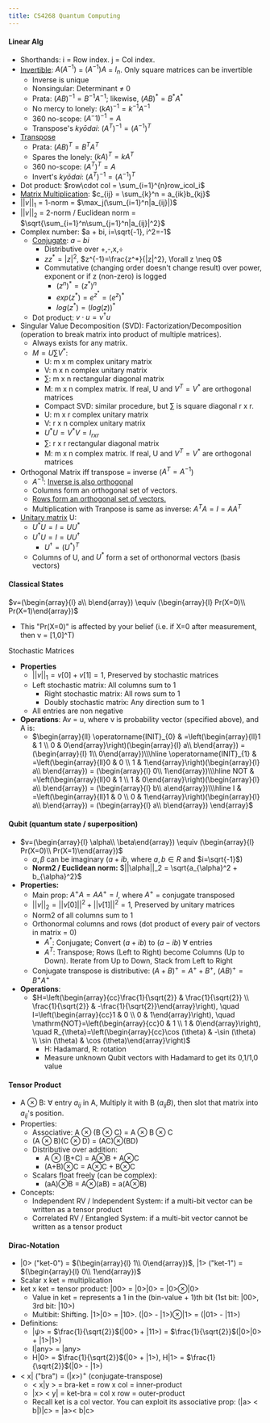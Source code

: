 ```yaml
---
title: CS4268 Quantum Computing
---
```


#### Linear Alg
* Shorthands: i = Row index. j = Col index.
* [Invertible](https://en.wikipedia.org/wiki/Invertible_matrix): $A(A^{-1})$ = $(A^{-1})A$ = $I_n$. Only square matrices can be invertible
  * Inverse is unique
  * Nonsingular: Determinant $\neq$ 0
  * Prata: $(AB)^{-1} = B^{-1}A^{-1}$; likewise, $(AB)^{*} = B^{*}A^{*}$
  * No mercy to lonely: $(kA)^{-1} = k^{-1}A^{-1}$
  * 360 no-scope: $(A^-1)^{-1} = A$
  * Transpose's *kyōdai*: $(A^T)^{-1} = (A^{-1})^{T}$
* [Transpose](https://en.wikipedia.org/wiki/Transpose)
  * Prata: $(AB)^{T} = B^{T}A^{T}$
  * Spares the lonely: $(kA)^{T} = kA^{T}$
  * 360 no-scope: $(A^T)^{T} = A$
  * Invert's *kyōdai*: $(A^T)^{-1} = (A^{-1})^{T}$
* Dot product: $row\cdot col = \sum_{i=1}^{n}row_icol_i$
* [Matrix Multiplication](https://math.stackexchange.com/questions/2063241/matrix-multiplication-notation): $c_{ij} = \sum_{k}^n = a_{ik}b_{kj}$
* $||v||_1$ = 1-norm = $\max_j(\sum_{i=1}^n|a_{ij}|)$
* $||v||_2$ = 2-norm / Euclidean norm = $\sqrt{\sum_{i=1}^n\sum_{j=1}^n|a_{ij}|^2}$
* Complex number: $a + bi, i=\sqrt{-1}, i^2=-1$
  * [Conjugate](https://en.wikipedia.org/wiki/Complex_conjugate): $a - bi$
    * Distributive over +,-,x,$\div$
    * $zz^*=|z|^2$, $z^{-1}=\frac{z^*}{|z|^2}, \forall z \neq 0$
    * Commutative (changing order doesn't change result) over power, exponent or if z (non-zero) is logged
      * $(z^n)^* = (z^*)^n$
      * $exp(z^*) = e^{z^*} = (e^z)^*$
      * $log(z^*) = (log(z))^*$
  * Dot product: $v\cdot u = v^{\dagger}u$
* Singular Value Decomposition (SVD): Factorization/Decomposition (operation to break matrix into product of multiple matrices).
  * Always exists for any matrix.
  * $M = U\sum V^*$:
    * U: m x m complex unitary matrix
    * V: n x n complex unitary matrix
    * $\sum$: m x n rectangular diagonal matrix
    * M: m x n complex matrix. If real, U and $V^T = V^*$ are orthogonal matrices
    * Compact SVD: similar procedure, but $\sum$ is square diagonal r x r. 
    * U: m x r complex unitary matrix
    * V: r x n complex unitary matrix
    * $U^*U = V^*V = I_{rxr}$
    * $\sum$: r x r rectangular diagonal matrix
    * M: m x n complex matrix. If real, U and $V^T = V^*$ are orthogonal matrices
* Orthogonal Matrix iff transpose = inverse ($A^T = A^{-1}$)
  * $A^{-1}$: [Inverse is also orthogonal](https://proofwiki.org/wiki/Inverse_of_Orthogonal_Matrix_is_Orthogonal)
  * Columns form an orthogonal set of vectors.
  * [Rows form an orthogonal set of vectors.](http://www.math.lsa.umich.edu/~kesmith/OrthogonalTrans2.pdf)
  * Multiplication with Tranpose is same as inverse: $A^TA = I = AA^T$
* [Unitary matrix](https://en.wikipedia.org/wiki/Unitary_matrix) U:
  * $U^*U = I = UU^*$
  * $U^{\dagger}U = I = UU^{\dagger}$
    * $U^{\dagger} = (U^*)^T$
  * Columns of U, and $U^*$ form a set of orthonormal vectors (basis vectors)
#### Classical States
$v=(\begin{array}{l} a\\ b\end{array}) \equiv (\begin{array}{l} Pr(X=0)\\ Pr(X=1)\end{array})$
* This "Pr(X=0)" is affected by your belief (i.e. if X=0 after measurement, then v = [1,0]^T)

Stochastic Matrices 
  * **Properties**
    * $||v||_1 = v[0] + v[1] = 1$, Preserved by stochastic matrices
    * Left stochastic matrix: All columns sum to 1
      * Right stochastic matrix: All rows sum to 1
      * Doubly stochastic matrix: Any direction sum to 1
    * All entries are non negative
  * **Operations**: Av = u, where v is probability vector (specified above), and A is:
    * $\begin{array}{ll} 
    \operatorname{INIT}_{0} & =\left(\begin{array}{ll}1 & 1 \\ 0 & 0\end{array}\right)(\begin{array}{l} a\\ b\end{array}) = (\begin{array}{l} 1\\ 0\end{array})\\\hline
    \operatorname{INIT}_{1} & =\left(\begin{array}{ll}0 & 0 \\ 1 & 1\end{array}\right)(\begin{array}{l} a\\ b\end{array}) = (\begin{array}{l} 0\\ 1\end{array})\\\hline
    NOT & =\left(\begin{array}{ll}0 & 1 \\ 1 & 0\end{array}\right)(\begin{array}{l} a\\ b\end{array}) = (\begin{array}{l} b\\ a\end{array})\\\hline
    I & =\left(\begin{array}{ll}1 & 0 \\ 0 & 1\end{array}\right)(\begin{array}{l} a\\ b\end{array}) = (\begin{array}{l} a\\ b\end{array})
    \end{array}$


#### Qubit (quantum state / superposition)
* $v=(\begin{array}{l} \alpha\\ \beta\end{array}) \equiv (\begin{array}{l} Pr(X=0)\\ Pr(X=1)\end{array})$
  * $\alpha, \beta$ can be imaginary ($a + ib$, where $a,b\in R$ and $i=\sqrt{-1}$)
  * **Norm2 / Euclidean norm:** $||\alpha||_2 = \sqrt{a_{\alpha}^2 + b_{\alpha}^2}$
* **Properties:**
  * Main prop: $A^+A = AA^+ = I$, where $A^+$ = conjugate transposed
  * $||v||_2 = ||v[0]||^2 + ||v[1]||^2 = 1$, Preserved by unitary matrices
  * Norm2 of all columns sum to 1
  * Orthonormal columns and rows (dot product of every pair of vectors in matrix = 0)
    * $A^*$: Conjugate; Convert $(a+ib)$ to $(a-ib)$ $\forall$ entries
    * $A^T$: Transpose; Rows (Left to Right) become Columns (Up to Down). Iterate from Up to Down, Stack from Left to Right
  * Conjugate transpose is distributive: $(A+B)^+ = A^+ + B^+$, $(AB)^+ = B^+ A^+$
* **Operations**:
  * $H=\left(\begin{array}{cc}\frac{1}{\sqrt{2}} & \frac{1}{\sqrt{2}} \\ \frac{1}{\sqrt{2}} & -\frac{1}{\sqrt{2}}\end{array}\right), \quad I=\left(\begin{array}{cc}1 & 0 \\ 0 & 1\end{array}\right), \quad \mathrm{NOT}=\left(\begin{array}{cc}0 & 1 \\ 1 & 0\end{array}\right), \quad R_{\theta}=\left(\begin{array}{cc}\cos (\theta) & -\sin (\theta) \\ \sin (\theta) & \cos (\theta)\end{array}\right)$
    * H: Hadamard, R: rotation
    * Measure unknown Qubit vectors with Hadamard to get its 0,1/1,0 value

#### Tensor Product
* A ⊗ B: $\forall$ entry $a_{ij}$ in A, Multiply it with B ($a_{ij}B$), then slot that matrix into $a_{ij}$'s position.
* Properties: 
  * Associative: A ⊗ (B ⊗ C) = A ⊗ B ⊗ C
  * (A ⊗ B)(C ⊗ D) = (AC)⊗(BD)
  * Distributive over addition: 
    * A ⊗ (B+C) = A⊗B + A⊗C
    * (A+B)⊗C = A⊗C + B⊗C
  * Scalars float freely (can be complex):
    * (aA)⊗B = A⊗(aB) = a(A⊗B)
* Concepts:
  * Independent RV / Independent System: if a multi-bit vector can be written as a tensor product
  * Correlated RV / Entangled System: if a multi-bit vector cannot be written as a tensor product

#### Dirac-Notation
* |0> ("ket-0") = $(\begin{array}{l} 1\\ 0\end{array})$, |1> ("ket-1") = $(\begin{array}{l} 0\\ 1\end{array})$
* Scalar x ket = multiplication
* ket x ket = tensor product: |00> = |0>|0> = |0>⊗|0>
  * Value in ket = represents a 1 in the (bin-value + 1)th bit (1st bit: |00>, 3rd bit: |10>)
  * Multibit: Shifting. |1>|0> = |10>. (|0> - |1>)⊗|1> = (|01> - |11>)
* Definitions:
  * |$\psi$> = $\frac{1}{\sqrt{2}}$(|00> + |11>) = $\frac{1}{\sqrt{2}}$(|0>|0> + |1>|1>)
  * I|any> = |any> 
  * H|0> = $\frac{1}{\sqrt{2}}$(|0> + |1>), H|1> = $\frac{1}{\sqrt{2}}$(|0> - |1>)
* < x| ("bra") = $(|x>)^+$ (conjugate-transpose)
  * < x|y > = bra-ket = row x col = inner-product
  * |x> < y| = ket-bra = col x row = outer-product
  * Recall ket is a col vector. You can exploit its associative prop: (|a> < b|)|c> = |a>< b|c>